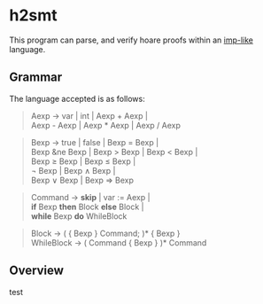 # h2smt
This program can parse, and verify hoare proofs within an [imp-like](https://en.wikipedia.org/wiki/IMP_(programming_language)) language.

## Grammar
The language accepted is as follows: 

>Aexp &rarr; var | int | Aexp + Aexp | \
>  Aexp - Aexp | Aexp * Aexp | Aexp / Aexp
  
>Bexp &rarr; true | false | Bexp = Bexp | \
>  Bexp &ne Bexp | Bexp > Bexp | Bexp < Bexp | \
>  Bexp &ge; Bexp | Bexp &le; Bexp | \
>  &not; Bexp | Bexp &#8743; Bexp | \
>  Bexp &#8744; Bexp | Bexp &rArr; Bexp
  
>Command &rarr; **skip** | var := Aexp | \
>  **if** Bexp **then** Block **else** Block | \
>  **while** Bexp **do** WhileBlock
  
>Block &rarr; ( { Bexp } Command; )* { Bexp } \
>WhileBlock &rarr; ( Command { Bexp } )* Command

## Overview
test
